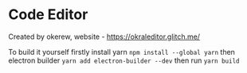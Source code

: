 # Code Editor
Created by okerew, website - https://okraleditor.glitch.me/

To build it yourself firstly install yarn `npm install --global yarn` then electron builder `yarn add electron-builder --dev` then run `yarn build`
